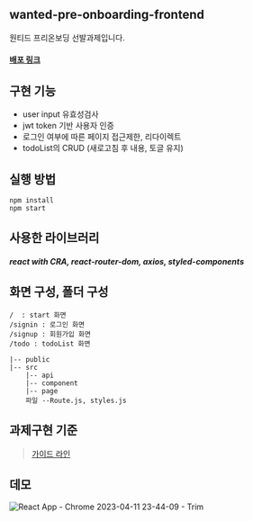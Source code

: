 ## wanted-pre-onboarding-frontend
원티드 프리온보딩 선발과제입니다.
#### [배포 링크](https://ornate-scone-594fec.netlify.app/)
## 구현 기능
* user input 유효성검사
* jwt token 기반 사용자 인증
* 로그인 여부에 따른  페이지 접근제한, 리다이렉트
* todoList의 CRUD (새로고침 후 내용, 토글 유지)
## 실행 방법
```
npm install 
npm start
```
## 사용한 라이브러리
##### react with CRA, react-router-dom, axios, styled-components

## 화면 구성, 폴더 구성
```
/  : start 화면
/signin : 로그인 화면
/signup : 회원가입 화면
/todo : todoList 화면
```
```
|-- public
|-- src
    |-- api
    |-- component
    |-- page
    파일 --Route.js, styles.js
```
## 과제구현 기준
>[가이드 라인](https://github.com/walking-sunset/selection-task)
## 데모
![React App - Chrome 2023-04-11 23-44-09 - Trim](https://user-images.githubusercontent.com/74903774/231228662-8202838a-2ba6-4b63-b7c9-dbbbd81f3d19.gif)
